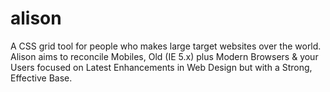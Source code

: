 alison
======

A CSS grid tool for people who makes large target websites over the world. Alison aims to reconcile Mobiles, Old (IE 5.x) plus Modern Browsers &amp; your Users focused on Latest Enhancements in Web Design but with a Strong, Effective Base.
